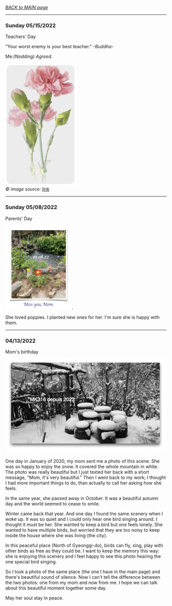 _[BACK to MAIN page](../README.md)_

---

### Sunday 05/15/2022 

Teachers' Day

"Your worst enemy is your best teacher." _-Buddha-_  

Me:_(Nodding) Agreed._

![image](/images/051522.png)  
_© image source: [link](https://www.pinterest.com/pin/395261304800608453/?mt=login)_

---  

### Sunday 05/08/2022  

Parents' Day

![Miss you, mom](/images/05082022.png). 

She loved poppies. I planted new ones for her. I'm sure she is happy with them.  

---

### 04/13/2022

Mom's birthday

![image](/images/mainlogo01.png)

One day in January of 2020, my mom sent me a photo of this scene. She was so happy to enjoy the snow. It covered the whole mountain in white. The photo was really beautiful but I just texted her back with a short message, "Mom, it's very beautiful." Then I went back to my work; I thought I had more important things to do, than actually to call her asking how she feels.

In the same year, she passed away in October. It was a beautiful autumn day and the world seemed to cease to smile.

Winter came back that year. And one day I found the same scenery when I woke up. It was so quiet and I could only hear one bird singing around. I thought it must be her. She wanted to keep a bird but one feels lonely. She wanted to have multiple birds, but worried that they are too noisy to keep inside the house where she was living (the city).

In this peaceful place (North of Gyeonggi-do), birds can fly, sing, play with other birds as free as they could be. I want to keep the memory this way: she is enjoying this scenery and I feel happy to see this photo hearing the one special bird singing. 

So I took a photo of the same place (the one I have in the main page) and there's beautiful sound of silence. Now I can't tell the difference between the two photos: one from my mom and now from me. I hope we can talk about this beautiful moment together some day.

May her soul stay in peace.

